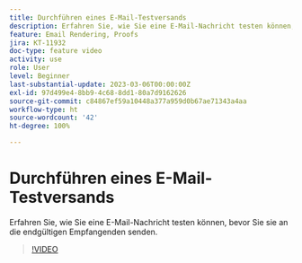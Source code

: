 ```yaml
---
title: Durchführen eines E-Mail-Testversands
description: Erfahren Sie, wie Sie eine E-Mail-Nachricht testen können, bevor Sie sie an die endgültigen Empfangenden senden.
feature: Email Rendering, Proofs
jira: KT-11932
doc-type: feature video
activity: use
role: User
level: Beginner
last-substantial-update: 2023-03-06T00:00:00Z
exl-id: 97d499e4-8bb9-4c68-8dd1-80a7d9162626
source-git-commit: c84867ef59a10448a377a959d0b67ae71343a4aa
workflow-type: ht
source-wordcount: '42'
ht-degree: 100%

---
```


# Durchführen eines E-Mail-Testversands

Erfahren Sie, wie Sie eine E-Mail-Nachricht testen können, bevor Sie sie an die endgültigen Empfangenden senden.

>[!VIDEO](https://video.tv.adobe.com/v/3416038/?quality=12&learn=on)
